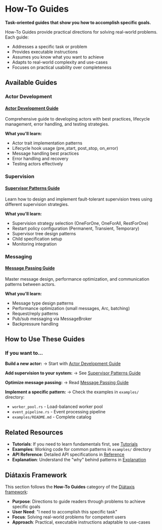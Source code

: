 # How-To Guides

**Task-oriented guides that show you how to accomplish specific goals.**

How-To Guides provide practical directions for solving real-world problems. Each guide:
- Addresses a specific task or problem
- Provides executable instructions
- Assumes you know what you want to achieve
- Adapts to real-world complexity and use-cases
- Focuses on practical usability over completeness

## Available Guides

### Actor Development

#### [Actor Development Guide](./guides/actor-development.md)
Comprehensive guide to developing actors with best practices, lifecycle management, error handling, and testing strategies.

**What you'll learn:**
- Actor trait implementation patterns
- Lifecycle hook usage (pre_start, post_stop, on_error)
- Message handling best practices
- Error handling and recovery
- Testing actors effectively

### Supervision

#### [Supervisor Patterns Guide](./guides/supervisor-patterns.md)
Learn how to design and implement fault-tolerant supervision trees using different supervision strategies.

**What you'll learn:**
- Supervision strategy selection (OneForOne, OneForAll, RestForOne)
- Restart policy configuration (Permanent, Transient, Temporary)
- Supervisor tree design patterns
- Child specification setup
- Monitoring integration

### Messaging

#### [Message Passing Guide](./guides/message-passing.md)
Master message design, performance optimization, and communication patterns between actors.

**What you'll learn:**
- Message type design patterns
- Performance optimization (small messages, Arc<T>, batching)
- Request/reply patterns
- Pub/sub messaging via MessageBroker
- Backpressure handling

## How to Use These Guides

### If you want to...

**Build a new actor:**
→ Start with [Actor Development Guide](./guides/actor-development.md)

**Add supervision to your system:**
→ See [Supervisor Patterns Guide](./guides/supervisor-patterns.md)

**Optimize message passing:**
→ Read [Message Passing Guide](./guides/message-passing.md)

**Implement a specific pattern:**
→ Check the examples in `examples/` directory:
- `worker_pool.rs` - Load-balanced worker pool
- `event_pipeline.rs` - Event processing pipeline
- `examples/README.md` - Complete catalog

## Related Resources

- **Tutorials**: If you need to learn fundamentals first, see [Tutorials](./tutorials.md)
- **Examples**: Working code for common patterns in `examples/` directory
- **API Reference**: Detailed API specifications in [Reference](./api.md)
- **Explanation**: Understand the "why" behind patterns in [Explanation](./explanation.md)

## Diátaxis Framework

This section follows the **How-To Guides** category of the [Diátaxis framework](https://diataxis.fr/):
- **Purpose**: Directions to guide readers through problems to achieve specific goals
- **User Need**: "I need to accomplish this specific task"
- **Focus**: Solving real-world problems for competent users
- **Approach**: Practical, executable instructions adaptable to use-cases
